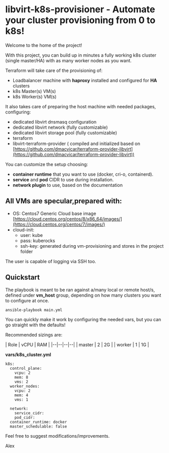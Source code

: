 
# libvirt-k8s-provisioner - Automate your cluster provisioning from 0 to k8s!
Welcome to the home of the project!

With this project, you can build up in minutes a fully working k8s cluster (single master/HA) with as many worker nodes as you want.

Terraform will take care of the provisioning of:
- Loadbalancer machine with **haproxy** installed and configured for **HA** clusters
- k8s Master(s) VM(s)
- k8s Worker(s) VM(s)

It also takes care of preparing the host machine with needed packages, configuring:

- dedicated libvirt dnsmasq configuration
- dedicated libvirt network (fully customizable)
- dedicated libvirt storage pool (fully customizable) 
- terraform 
- libvirt-terraform-provider ( compiled and initialized based on [https://github.com/dmacvicar/terraform-provider-libvirt](https://github.com/dmacvicar/terraform-provider-libvirt))

You can customize the setup choosing:

- **container runtime** that you want to use (docker, cri-o, containerd).
- **service** and **pod** CIDR to use during installation.
- **network plugin** to use, based on the documentation


## All VMs are specular,prepared with:

- OS: Centos7 Generic Cloud base image [https://cloud.centos.org/centos/8/x86_64/images/](https://cloud.centos.org/centos/7/images/)  
- cloud-init:   
  - user: kube
  - pass: kuberocks  
  - ssh-key: generated during vm-provisioning and stores in the project folder  

The user is capable of logging via SSH too.  

## Quickstart
The playbook is meant to be ran against a/many local or remote host/s, defined under **vm_host** group, depending on how many clusters you want to configure at once.  

    ansible-playbook main.yml

You can quickly make it work by configuring the needed vars, but you can go straight with the defaults!

Recommended sizings are:

| Role | vCPU | RAM |
|--|--|--|--|
| master | 2 | 2G | 
| worker | 1 | 1G | 

**vars/k8s_cluster.yml**

    k8s:
      control_plane:
        vcpu: 2
        mem: 8
        vms: 2
      worker_nodes:
        vcpu: 2
        mem: 4
        vms: 1

      network:
        service_cidr:
        pod_cidr:
      container_runtime: docker
      master_schedulable: false

Feel free to suggest modifications/improvements.

Alex
